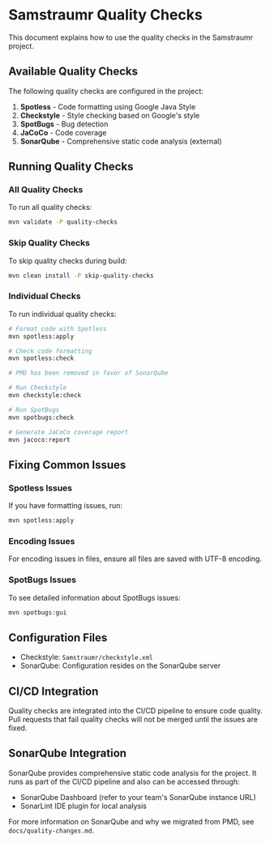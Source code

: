 # Samstraumr Quality Checks

This document explains how to use the quality checks in the Samstraumr project.

## Available Quality Checks

The following quality checks are configured in the project:

1. **Spotless** - Code formatting using Google Java Style
2. **Checkstyle** - Style checking based on Google's style
3. **SpotBugs** - Bug detection
4. **JaCoCo** - Code coverage
5. **SonarQube** - Comprehensive static code analysis (external)

## Running Quality Checks

### All Quality Checks

To run all quality checks:

```bash
mvn validate -P quality-checks
```

### Skip Quality Checks

To skip quality checks during build:

```bash
mvn clean install -P skip-quality-checks
```

### Individual Checks

To run individual quality checks:

```bash
# Format code with Spotless
mvn spotless:apply

# Check code formatting
mvn spotless:check

# PMD has been removed in favor of SonarQube

# Run Checkstyle
mvn checkstyle:check

# Run SpotBugs
mvn spotbugs:check

# Generate JaCoCo coverage report
mvn jacoco:report
```

## Fixing Common Issues

### Spotless Issues

If you have formatting issues, run:

```bash
mvn spotless:apply
```

### Encoding Issues

For encoding issues in files, ensure all files are saved with UTF-8 encoding.

### SpotBugs Issues

To see detailed information about SpotBugs issues:

```bash
mvn spotbugs:gui
```

## Configuration Files

- Checkstyle: `Samstraumr/checkstyle.xml`
- SonarQube: Configuration resides on the SonarQube server

## CI/CD Integration

Quality checks are integrated into the CI/CD pipeline to ensure code quality. Pull requests that fail quality checks will not be merged until the issues are fixed.

## SonarQube Integration

SonarQube provides comprehensive static code analysis for the project. It runs as part of the CI/CD pipeline and also can be accessed through:

- SonarQube Dashboard (refer to your team's SonarQube instance URL)
- SonarLint IDE plugin for local analysis

For more information on SonarQube and why we migrated from PMD, see `docs/quality-changes.md`.
